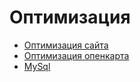 # Оптимизация

- [Оптимизация сайта](https://bitbucket.org/project-tm/project.testing)
- [Оптимизация опенкарта](Опенкарт/README.md)
- [MySql](MySql/README.md)
